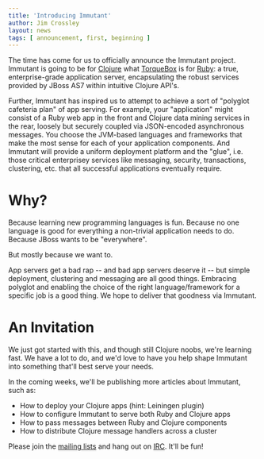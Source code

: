 ```yaml
---
title: 'Introducing Immutant'
author: Jim Crossley
layout: news
tags: [ announcement, first, beginning ]
---
```


The time has come for us to officially announce the Immutant
project. Immutant is going to be for [Clojure] what [TorqueBox] is for
[Ruby][Ruby]: a true, enterprise-grade application server, encapsulating the
robust services provided by JBoss AS7 within intuitive Clojure API's.

Further, Immutant has inspired us to attempt to achieve a sort of
"polyglot cafeteria plan" of app serving. For example, your
"application" might consist of a Ruby web app in the front and Clojure
data mining services in the rear, loosely but securely coupled via
JSON-encoded asynchronous messages. You choose the JVM-based languages
and frameworks that make the most sense for each of your application
components. And Immutant will provide a uniform deployment platform
and the "glue", i.e. those critical enterprisey services like
messaging, security, transactions, clustering, etc. that all
successful applications eventually require.

# Why?

Because learning new programming languages is fun. Because no one
language is good for everything a non-trivial application needs to
do. Because JBoss wants to be "everywhere".

But mostly because we want to.

App servers get a bad rap -- and bad app servers deserve it -- but
simple deployment, clustering and messaging are all good
things. Embracing polyglot and enabling the choice of the right
language/framework for a specific job is a good thing. We hope to
deliver that goodness via Immutant.

# An Invitation

We just got started with this, and though still Clojure noobs, we're
learning fast. We have a lot to do, and we'd love to have you help
shape Immutant into something that'll best serve your needs.

In the coming weeks, we'll be publishing more articles about Immutant,
such as:

 - How to deploy your Clojure apps (hint: Leiningen plugin)
 - How to configure Immutant to serve both Ruby and Clojure apps
 - How to pass messages between Ruby and Clojure components
 - How to distribute Clojure message handlers across a cluster

Please join the [mailing lists] and hang out on [IRC]. It'll be fun!

[Clojure]: http://clojure.org/
[TorqueBox]: http://torquebox.org/
[Ruby]: http://jruby.org/
[mailing lists]: /community/mailing_lists/
[IRC]: /community#irc
